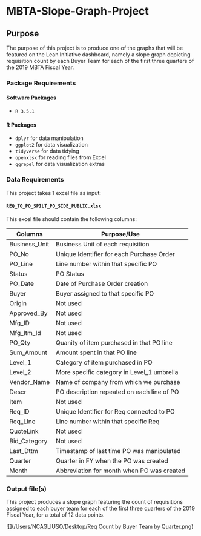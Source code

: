 # MBTA-Slope-Graph-Project

## Purpose

The purpose of this project is to produce one of the graphs that will be featured on the Lean Initiative dashboard, namely a slope graph depicting requisition count by each Buyer Team for each of the first three quarters of the 2019 MBTA Fiscal Year.

### Package Requirements

#### Software Packages 

* `R 3.5.1`

#### R Packages

* `dplyr` for data manipulation 
* `ggplot2` for data visualization
* `tidyverse` for data tidying
* `openxlsx` for reading files from Excel
* `ggrepel` for data visualization extras

### Data Requirements

This project takes 1 excel file as input:

#### `REQ_TO_PO_SPILT_PO_SIDE_PUBLIC.xlsx`

This excel file should contain the following columns:

| Columns                      | Purpose/Use                               |
| ---------------------------- | ----------------------------------------- |
| Business_Unit                | Business Unit of each requisition         |
| PO_No                        | Unique Identifier for each Purchase Order |
| PO_Line                      | Line number within that specific PO       |
| Status                       | PO Status                                 |
| PO_Date                      | Date of Purchase Order creation           |
| Buyer                        | Buyer assigned to that specific PO        |
| Origin                       | Not used                                  |
| Approved_By                  | Not used                                  |
| Mfg_ID                       | Not used                                  |
| Mfg_Itm_Id                   | Not used                                  |
| PO_Qty                       | Quanity of item purchased in that PO line |
| Sum_Amount                   | Amount spent in that PO line              |
| Level_1                      | Category of item purchased in PO          |
| Level_2                      | More specific category in Level_1 umbrella|
| Vendor_Name                  | Name of company from which we purchase    |
| Descr                        | PO description repeated on each line of PO|
| Item                         | Not used                                  |
| Req_ID                       | Unique Identifier for Req connected to PO |
| Req_Line                     | Line number within that specific Req      |
| QuoteLink                    | Not used                                  |
| Bid_Category                 | Not used                                  |
| Last_Dttm                    | Timestamp of last time PO was manipulated |
| Quarter                      | Quarter in FY when the PO was created     |
| Month                        | Abbreviation for month when PO was created|

### Output file(s)

This project produces a slope graph featuring the count of requisitions assigned to each buyer team for each of the first three quarters of the 2019 Fiscal Year, for a total of 12 data points.

![](/Users/NCAGLIUSO/Desktop/Req Count by Buyer Team by Quarter.png)


